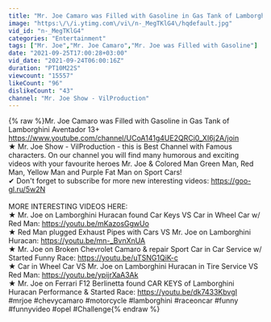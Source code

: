 ```yaml
---
title: "Mr. Joe Camaro was Filled with Gasoline in Gas Tank of Lamborghini Aventador 13+"
image: "https:\/\/i.ytimg.com\/vi\/n-_MegTKlG4\/hqdefault.jpg"
vid_id: "n-_MegTKlG4"
categories: "Entertainment"
tags: ["Mr. Joe","Mr. Joe Camaro","Mr. Joe was Filled with Gasoline"]
date: "2021-09-25T17:00:28+03:00"
vid_date: "2021-09-24T06:00:16Z"
duration: "PT10M22S"
viewcount: "15557"
likeCount: "96"
dislikeCount: "43"
channel: "Mr. Joe Show - VilProduction"
---
```

{% raw %}Mr. Joe Camaro was Filled with Gasoline in Gas Tank of Lamborghini Aventador 13+<br /><a rel="nofollow" target="blank" href="https://www.youtube.com/channel/UCoA141g4UE2QRCi0_XI6j2A/join">https://www.youtube.com/channel/UCoA141g4UE2QRCi0_XI6j2A/join</a><br />★ Mr. Joe Show - VilProduction - this is Best Channel with Famous characters. On our channel you will find many humorous and exciting videos with your favourite heroes Mr. Joe &amp; Colored Man Green Man, Red Man, Yellow Man and Purple Fat Man on Sport Cars!<br />✔ Don't forget to subscribe for more new interesting videos: <a rel="nofollow" target="blank" href="https://goo-gl.ru/5w2N">https://goo-gl.ru/5w2N</a><br /><br />MORE INTERESTING VIDEOS HERE:<br />★ Mr. Joe on Lamborghini Huracan found Car Keys VS Car in Wheel Car w/ Red Man: <a rel="nofollow" target="blank" href="https://youtu.be/mKazosGgwUo">https://youtu.be/mKazosGgwUo</a><br />★ Red Man plugged Exhaust Pipes with Cars VS Mr. Joe on Lamborghini Huracan: <a rel="nofollow" target="blank" href="https://youtu.be/mn-_BvnXnUA">https://youtu.be/mn-_BvnXnUA</a><br />★ Mr. Joe on Broken Chevrolet Camaro &amp; repair Sport Car in Car Service w/ Started Funny Race: <a rel="nofollow" target="blank" href="https://youtu.be/uTSNG1QiK-c">https://youtu.be/uTSNG1QiK-c</a><br />★ Car in Wheel Car VS Mr. Joe on Lamborghini Huracan in Tire Service VS Red Man: <a rel="nofollow" target="blank" href="https://youtu.be/ypijrXaA3Ak">https://youtu.be/ypijrXaA3Ak</a><br />★ Mr. Joe on Ferrari F12 Berlinetta found CAR KEYS of Lamborghini Huracan Performance &amp; Started Race: <a rel="nofollow" target="blank" href="https://youtu.be/dk7433KbvgI">https://youtu.be/dk7433KbvgI</a><br />#mrjoe #chevycamaro #motorcycle #lamborghini #raceoncar #funny #funnyvideo #opel #Challenge{% endraw %}
